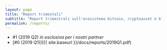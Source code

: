 ```yaml
---
layout: page
title: "Report trimestali"
subtitle: "Report trimestrali sull'ecosistema bitcoin, cryptoasset e blockchain"
permalink: /reports/
---
```


- #1 (2019 Q2) *in esclusiva per i nostri partner*
- [#0 (2019 Q1)]({{ site.baseurl }}/docs/reports/2019Q1.pdf)
